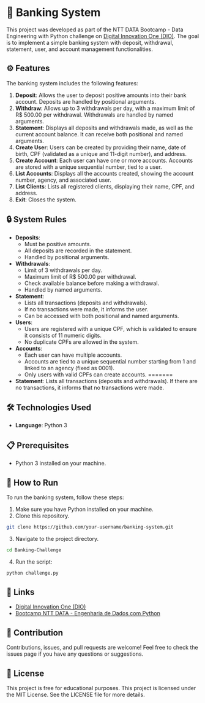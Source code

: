 # 🏦 Banking System

This project was developed as part of the NTT DATA Bootcamp - Data Engineering with Python challenge on [Digital Innovation One (DIO)](https://www.dio.me/). The goal is to implement a simple banking system with deposit, withdrawal, statement, user, and account management functionalities.

## ⚙️ Features

The banking system includes the following features:
1. **Deposit**: Allows the user to deposit positive amounts into their bank account. Deposits are handled by positional arguments.
2. **Withdraw**: Allows up to 3 withdrawals per day, with a maximum limit of R$ 500.00 per withdrawal. Withdrawals are handled by named arguments.
3. **Statement**: Displays all deposits and withdrawals made, as well as the current account balance. It can receive both positional and named arguments.
4. **Create User**: Users can be created by providing their name, date of birth, CPF (validated as a unique and 11-digit number), and address.
5. **Create Account**: Each user can have one or more accounts. Accounts are stored with a unique sequential number, tied to a user.
6. **List Accounts**: Displays all the accounts created, showing the account number, agency, and associated user.
7. **List Clients**: Lists all registered clients, displaying their name, CPF, and address.
8. **Exit**: Closes the system.

## 🔒 System Rules

- **Deposits**: 
  - Must be positive amounts.
  - All deposits are recorded in the statement.
  - Handled by positional arguments.
- **Withdrawals**:
  - Limit of 3 withdrawals per day.
  - Maximum limit of R$ 500.00 per withdrawal.
  - Check available balance before making a withdrawal.
  - Handled by named arguments.
- **Statement**: 
  - Lists all transactions (deposits and withdrawals).
  - If no transactions were made, it informs the user.
  - Can be accessed with both positional and named arguments.
- **Users**:
  - Users are registered with a unique CPF, which is validated to ensure it consists of 11 numeric digits.
  - No duplicate CPFs are allowed in the system.
- **Accounts**:
  - Each user can have multiple accounts.
  - Accounts are tied to a unique sequential number starting from 1 and linked to an agency (fixed as 0001).
  - Only users with valid CPFs can create accounts.
=======
- **Statement**: Lists all transactions (deposits and withdrawals). If there are no transactions, it informs that no transactions were made.

## 🛠️ Technologies Used

- **Language**: Python 3

## 📋 Prerequisites

- Python 3 installed on your machine.

## 🚀 How to Run

To run the banking system, follow these steps:
1. Make sure you have Python installed on your machine.
2. Clone this repository.
```bash
git clone https://github.com/your-username/banking-system.git
```
3. Navigate to the project directory.
```bash
cd Banking-Challenge
```
4. Run the script:
```bash
python challenge.py
```

## 🔗 Links

* [Digital Innovation One (DIO)](https://www.dio.me/)
* [Bootcamp NTT DATA - Engenharia de Dados com Python](https://www.dio.me/bootcamp/engenharia-dados-python)

## 🤝 Contribution

Contributions, issues, and pull requests are welcome! Feel free to check the issues page if you have any questions or suggestions.
## 📄 License

This project is free for educational purposes.
This project is licensed under the MIT License.
See the LICENSE file for more details.

